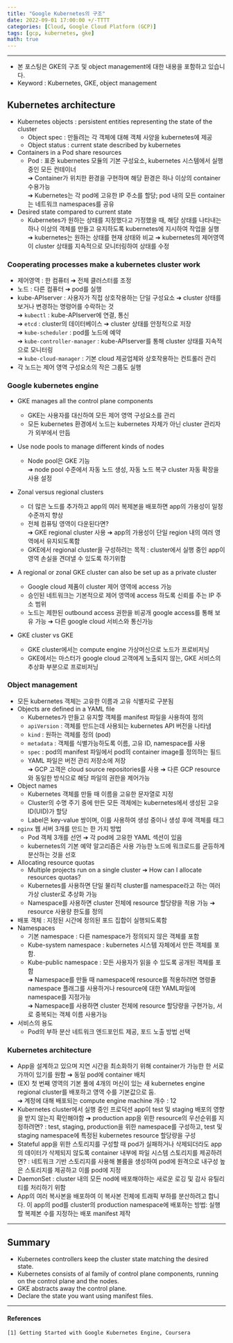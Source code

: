```yaml
---
title: "Google Kubernetes의 구조"
date: 2022-09-01 17:00:00 +/-TTTT
categories: [Cloud, Google Cloud Platform (GCP)]
tags: [gcp, kubernetes, gke]
math: true
---
```




-------------------------

- 본 포스팅은 GKE의 구조 및 object management에 대한 내용을 포함하고 있습니다.
- Keyword : Kubernetes, GKE, object management



## **Kubernetes architecture**
- Kubernetes objects : persistent entities representing the state of the cluster
  - Object spec : 만들려는 각 객체에 대해 객체 사양을 kubernetes에 제공
  - Object status : current state described by kubernetes
- Containers in a Pod share resources
  - Pod : 표준 kubernetes 모듈의 기본 구성요소, kubernetes 시스템에서 실행 중인 모든 컨테이너   
  ➔ Container가 위치한 환경을 구현하며 해당 환경은 하나 이상의 container 수용가능   
  ➔ Kubernetes는 각 pod에 고유한 IP 주소를 할당; pod 내의 모든 container는 네트워크 namespaces를 공유   
- Desired state compared to current state
  - Kubernetes가 원하는 상태를 지정했다고 가정했을 때, 해당 상태를 나타내는 하나 이상의 객체를 만들고 유지하도록 kubernetes에 지시하여 작업을 실행   
    ➔ kubernetes는 원하는 상태를 현재 상태와 비교 ➔ kubernetes의 제어영역이 cluster 상태를 지속적으로 모니터링하여 상태를 수정



### **Cooperating processes make a kubernetes cluster work**
- 제어영역 : 한 컴퓨터 ➔ 전체 클러스터를 조정 
- 노드 : 다른 컴퓨터 ➔ pod를 실행
- kube-APIserver : 사용자가 직접 상호작용하는 단일 구성요소 ➔ cluster 상태를 보거나 변경하는 명령어를 수락하는 것   
➔ `kubectl` : kube-APIserver에 연결, 통신   
➔ `etcd` : cluster의 데이터베이스 ➔ cluster 상태를 안정적으로 저장   
➔ `kube-scheduler` : pod를 노드에 예약   
➔ `kube-controller-manager` : kube-APIserver를 통해 cluster 상태를 지속적으로 모니터링   
➔ `kube-cloud-manager` : 기본 cloud 제공업체와 상호작용하는 컨트롤러 관리   
- 각 노드는 제어 영역 구성요소의 작은 그룹도 실행



### **Google kubernetes engine**
- GKE manages all the control plane components
  - GKE는 사용자를 대신하여 모든 제어 영역 구성요소를 관리
  - 모든 kubernetes 환경에서 노드는 kubernetes 자체가 아닌 cluster 관리자가 외부에서 만듬
- Use node pools to manage different kinds of nodes
  - Node pool은 GKE 기능    
  ➔ node pool 수준에서 자동 노드 생성, 자동 노드 복구 cluster 자동 확장을 사용 설정
- Zonal versus regional clusters
  - 더 많은 노드를 추가하고 app의 여러 복제본을 배포하면 app의 가용성이 일정 수준까지 향상
  - 전체 컴퓨팅 영역이 다운된다면?   
  ➔ GKE regional cluster 사용 ➔ app의 가용성이 단일 region 내의 여러 영역에서 유지되도록함
  - GKE에서 regional cluster을 구성하려는 목적 : cluster에서 실행 중인 app이 영역 손실을 견뎌낼 수 있도록 하기위함
- A regional or zonal GKE cluster can also be set up as a private cluster
  - Google cloud 제품이 cluster 제어 영역에 access 가능
  - 승인된 네트워크는 기본적으로 제어 영역에 access 하도록 신뢰를 주는 IP 주소 범위
  - 노드는 제한된 outbound access 권한을 비공개 google access를 통해 보유 가능 ➔ 다른 google cloud 서비스와 통신가능

- GKE cluster vs GKE
  - GKE cluster에서는 compute engine 가상머신으로 노드가 프로비저닝
  - GKE에서는 마스터가 google cloud 고객에게 노출되지 않는, GKE 서비스의 추상화 부분으로 프로비저닝



### **Object management**
- 모든 kubernetes 객체는 고유한 이름과 고유 식별자로 구분됨
- Objects are defined in a YAML file
  - Kubernetes가 만들고 유지할 객체를 manifest 파일을 사용하여 정의
  - `apiVersion` : 객체를 만드는데 사용되는 kubernetes API 버전을 나타냄
  - `kind` : 원하는 객체를 정의 (pod)
  - `metadata` : 객체를 식별가능하도록 이름, 고유 ID, namespace를 사용
  - `spec` : pod의 manifest 파일에서 pod의 container image를 정의하는 필드
  - YAML 파일은 버전 관리 저장소에 저장   
  ➔ GCP 고객은 cloud source repositories를 사용 ➔ 다른 GCP resource와 동일한 방식으로 해당 파일의 권한을 제어가능
- Object names
  - Kubernetes 객체를 만들 때 이름을 고유한 문자열로 지정
  - Cluster의 수명 주기 중에 만든 모든 객체에는 kubernetes에서 생성된 고유 ID(UID)가 할당
  - Label은 key-value 쌍이며, 이를 사용하여 생성 중이나 생성 후에 객체를 태그
- `nginx` 웹 서버 3개를 만드는 한 가지 방법
  - Pod 객체 3개를 선언 ➔ 각 pod에 고유한 YAML 섹션이 있음
  - kubernetes의 기본 예약 알고리즘은 사용 가능한 노드에 워크로드를 균등하게 분산하는 것을 선호
- Allocating resource quotas
  - Multiple projects run on a single cluster ➔ How can I allocate resources quotas?
  - Kubernetes를 사용하면 단일 물리적 cluster를 namespace라고 하는 여러 가상 cluster로 추상화 가능
  - Namespace를 사용하면 cluster 전체에 resource 할당량을 적용 가능 ➔ resource 사용량 한도를 정의
- 배포 객체 : 지정된 시간에 정의된 포드 집합이 실행되도록함
- Namespaces
  - 기본 namespace : 다른 namespace가 정의되지 않은 객체를 포함
  - Kube-system namespace : kubernetes 시스템 자체에서 만든 객체를 포함.
  - Kube-public namespace : 모든 사용자가 읽을 수 있도록 공개된 객체를 포함   
➔ Namespace를 만들 때 namespace에 resource를 적용하려면 명령줄 namespace 플래그를 사용하거나 resource에 대한 YAML파일에 namespace를 지정가능   
➔ Namespace를 사용하면 cluster 전체에 resource 할당량을 구현가능, 서로 중복되는 객체 이름 사용가능
- 서비스의 용도
  - Pod의 부하 분산 네트워크 엔드포인트 제공, 포드 노출 방법 선택



### **Kubernetes architecture**
- App을 설계하고 있으며 지연 시간을 최소화하기 위해 container가 가능한 한 서로 가까이 있기를 원함 ➔ 동일 pod에 container 배치
- (EX) 첫 번째 영역의 기본 풀에 4개의 머신이 있는 새 kubernetes engine regional cluster를 배포하고 영역 수를 기본값으로 둠.    
➔ 계정에 대해 배포되는 compute engine machine 개수 : 12
- Kubernetes cluster에서 실행 중인 프로덕션 app이 test 및 staging 배포의 영향을 받지 않는지 확인해야함 ➔ production app을 위한 resource의 우선순위를 지정하려면? : test, staging, production을 위한 namespace를 구성하고, test 및 staging namespace에 특정된 kubernetes resource 할당량을 구성
- Stateful app을 위한 스토리지를 구성할 때 pod가 실패하거나 삭제되더라도 app의 데이터가 삭제되지 않도록 container 내부에 파일 시스템 스토리지를 제공하려면? : 네트워크 기반 스토리지를 사용해 볼륨을 생성하여 pod에 원격으로 내구성 높은 스토리지를 제공하고 이를 pod에 지정
- DaemonSet : cluster 내의 모든 nod에 배포해야하는 새로운 로깅 및 감사 유틸리티를 처리하기 위함
- App의 여러 복사본을 배포하여 이 복사본 전체에 트래픽 부하를 분산하려고 합니다. 이 app의 pod를 cluster의 production namespace에 배포하는 방법: 실행할 복제본 수를 지정하는 배포 manifest 제작


-------------------
## **Summary**
- Kubernetes controllers keep the cluster state matching the desired state.
- Kubernetes consists of al family of control plane components, running on the control plane and the nodes.
- GKE abstracts away the control plane.
- Declare the state you want using manifest files.




----

#### **References**
```
[1] Getting Started with Google Kubernetes Engine, Coursera
```

